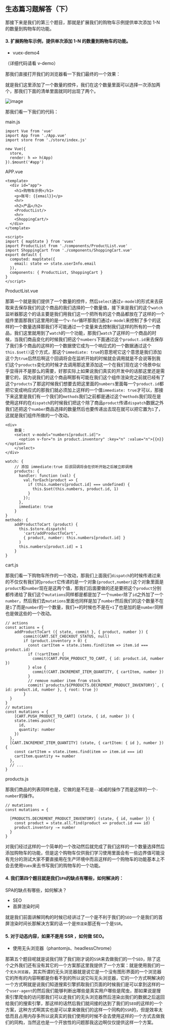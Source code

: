 ## 生态篇习题解答（下）

那接下来是我们的第三个题目，那就是扩展我们的购物车示例提供单次添加 1-N 的数量到购物车的功能。

#### 3. 扩展购物车示例，提供单次添加 1-N 的数量到购物车的功能。

- vuex-demo4

（详细代码请看 v-demo）

那我们直接打开我们的浏览器看一下我们最终的一个效果：

就是我们这里添加了一个数量的控件，我们在这个数量里面可以选择一次添加两个，那我们下面的清单里面就同时出现了两个。

![image](./1.jpg)

那我们看一下我们的代码：

main.js

```
import Vue from 'vue'
import App from './App.vue'
import store from './store/index.js'

new Vue({
  store,
  render: h => h(App)
}).$mount('#app')

```

APP.vue

```
<template>
  <div id="app">
    <h1>购物车示例</h1>
    <p>账号: {{email}}</p>
    <hr>
    <h2>产品</h2>
    <ProductList/>
    <hr>
    <ShoppingCart/>
  </div>
</template>

<script>
import { mapState } from 'vuex'
import ProductList from './components/ProductList.vue'
import ShoppingCart from './components/ShoppingCart.vue'
export default {
  computed: mapState({
    email: state => state.userInfo.email
  }),
  components: { ProductList, ShoppingCart }
}
</script>

```

ProductList.vue

那第一个就是我们提供了一个数量的控件，然后`select`通过`v-model`的形式来去获取来去保存我们的这个商品的我们选择的一个数量值，接下来是我们的这个`watch`监听器那这个的话主要是我们用我们这一个把所有的这个商品都放在了这样的一个组件里面那我们这里用的是一个`v-for`循环那我们通过`v-model`来控制了多个的这样的一个数量选择那我们不可能通过一个变量来去控制我们这样的所有的一个商品，我们这里就用到了`watch`的一个功能，那我们`watch`了这样的一个商品的时候，当我们商品变化的时候我们把这个`numbers`下面通过这个`product.id`来去保存了我们多个商品的这样的一个数据使它成为一个响应式的一个数据通过这个`this.$set()`这个方式，那这个`immediate: true`的意思呢它这个意思是我们添加这个为`true`后然后啊这个回调将会在监听开始的时候就会调用就是不会说等到我们这个`products`变化的时候才去调用那这里添加这一个在我们现在这个场景中似乎显得并不是那么的需要，好那实际上如果说我们真实的开发中的话那这里还是需要它的，因为说我们的这个商品啊那有可能在我们这个组件渲染完之前就已经有了这个`products`了那这时候我们想要去把这里面的`numbers`里面每一个`product.id`都把它变成响应式的那我们就必须加上这样的一个值`immediate: true`才可以，那接下来这里是我们有一个我们的`methods`我们之前都是通过这个`methods`我们现在是使用这样的在`dispatch`的时候我们把这个除了商品`product`传递`dispatch`数据之外我们还把这个`number`商品选择的数量然后也要传递出去现在就可以把它置为`1`了，这就是我们组件所做的一个改动。

```
<div>
    数量：
    <select v-model="numbers[product.id]">
      <option v-for="n in product.inventory" :key="n" :value="n">{{n}}</option>
    </select>
</div>

watch: {
    // 添加 immediate:true 后该回调将会在侦听开始之后被立即调用
    products: {
      handler: function (val) {
        val.forEach(product => {
          if (this.numbers[product.id] === undefined) {
            this.$set(this.numbers, product.id, 1)
          }
        });
      },
      immediate: true
    }
}
methods: {
    addProductToCart (product) {
      this.$store.dispatch(
        'cart/addProductToCart',
        { product, number: this.numbers[product.id] }
      )
      this.numbers[product.id] = 1
    }
}
```

cart.js

那我们看一下购物车所作的一个改动，那我们上面我们`dispatch`的时候传递过来的不仅仅有我们的`product`它传递的是一个对象`{product,number}`这个对象里面是`product`和`number`现在是这两个值，那我们后面要做的还是要把这个`product`分别都传递给了我们这个`mutations`同样都是都是加了一个`number`除了`id`之外加了一个`number`，然后我们去`mutations`里面也同样是加了`number`然后我们的这个数量不在是`1`了而是`number`的一个数量，我们`++`的时候也不是在`+1`了也是加的是`number`同样也是做这些的一个改动。

```
// actions
const actions = {
    addProductToCart ({ state, commit }, { product, number }) {
        commit(CART.SET_CHECKOUT_STATUS, null)
        if (product.inventory > 0) {
          const cartItem = state.items.find(item => item.id === product.id)
          if (!cartItem) {
            commit(CART.PUSH_PRODUCT_TO_CART, { id: product.id, number })
          } else {
            commit(CART.INCREMENT_ITEM_QUANTITY, { cartItem, number })
          }
          // remove number item from stock
          commit(`products/${PRODUCTS.DECREMENT_PRODUCT_INVENTORY}`, { id: product.id, number }, { root: true })
        }
  }
}
// mutations
const mutations = {
    [CART.PUSH_PRODUCT_TO_CART] (state, { id, number }) {
    state.items.push({
      id,
      quantity: number
    })
  },
  [CART.INCREMENT_ITEM_QUANTITY] (state, { cartItem: { id }, number }) {
    const cartItem = state.items.find(item => item.id === id)
    cartItem.quantity += number
  },
  // ...
}
```

products.js

那我们商品的列表同样也是，它做的是不在是`--`减减的操作了而是这样的一个`-number`的操作。


```
// mutations
const mutations = {

  [PRODUCTS.DECREMENT_PRODUCT_INVENTORY] (state, { id, number }) {
    const product = state.all.find(product => product.id === id)
    product.inventory -= number
  }
}
```


对我们经过这样的一个简单的一个改动然后就完成了我们这样的一个数量选择然后添加购物车的功能，但是这个购物车仅供我们学习使用里面会有一些边界值可能没有充分的测试大家不要直接用在生产环境中而且这样的一个购物车的功能基本上不会去使用`Vuex`来去书写我们的购物车的一个功能。


#### 4. 我们第四个题目就是我们`SPA`的缺点有哪些，如何解决的：

SPA的缺点有哪些，如何解决？

- SEO
- 首屏渲染时间

就是我们前面讲解同构的时候已经讲过了一个是不利于我们的`SEO`一个是我们的首屏渲染时间长那解决方案的话一个是`预渲染`那还有一个是`SSR`。

#### 5. 对于动态内容，如果不是用 SSR ，如何做 SEO。

- 使用无头浏览器（phantomjs、headlessChrome）

那第五个题目呢就是说我们除了我们刚才说的`SSR`来去做我们的一个`SEO`，除了这个之外我们还有没有其它的一个方案那这里我提供了一个方案：就是使用我们的一个`无头浏览器`，其实所谓的无头浏览器就是说它是一个没有图形界面的一个浏览器它的所有的内容啊都是你看不到的所以说它叫无头浏览器，它的一个方式啊解决的一个方式啊就是说我们知道搜索引擎抓取我们页面的时候我们是可以拿到这样的一个`user-agent`的然后我们能够判断出哪些是真实用户哪些是爬虫，那如果说是搜索引擎爬虫的访问那我们可以走我们的无头浏览器然后渲染出我们的数据之后返回给我们的搜索引擎，那这样的话然后我们就间接的达到了我们的`SEO`的这样的一个方案，这种方式啊其实也是可以拿来做我们的这样一个同构的`SSR`的，但是效率太低而且占用内存多所以说真实的我们使用的时候不会去使用这样的一个方式去做我们的同构，当然这也是一个开放性的问题那我这边啊仅仅提供这样一个方案。
